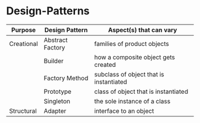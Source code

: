 # Design-Patterns

| Purpose    | Design Pattern   | Aspect(s) that can vary                 |
| ---------- | ---------------- | --------------------------------------- |
| Creational | Abstract Factory | families of product objects             |
|            | Builder          | how a composite object gets created     |
|            | Factory Method   | subclass of object that is instantiated |
|            | Prototype        | class of object that is instantiated    |
|            | Singleton        | the sole instance of a class            |
| Structural | Adapter          | interface to an object                  |